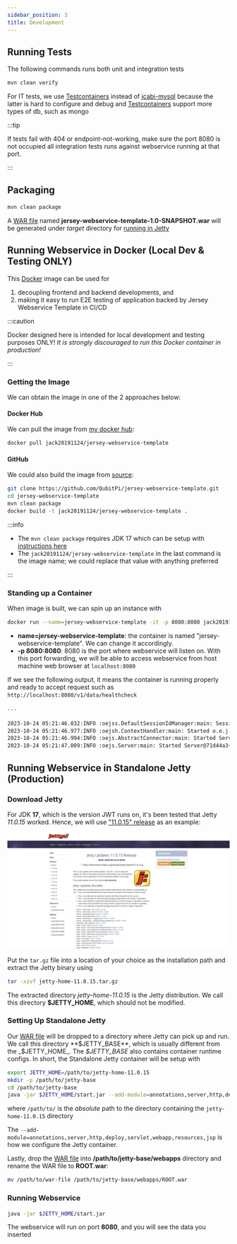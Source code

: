 ```yaml
---
sidebar_position: 3
title: Development
---
```


Running Tests
-------------

The following commands runs both unit and integration tests

```bash
mvn clean verify
```

For IT tests, we use [Testcontainers] instead of [jcabi-mysql] because the latter is hard to configure and debug and
[Testcontainers] support more types of db, such as mongo

:::tip

If tests fail with 404 or endpoint-not-working, make sure the port 8080 is not occupied all integration tests runs
against webservice running at that port.

:::

Packaging
---------

```bash
mvn clean package
```

A [WAR file](https://en.wikipedia.org/wiki/WAR_(file_format)) named **jersey-webservice-template-1.0-SNAPSHOT.war** will
be generated under _target_ directory for [running in Jetty](#running-in-standalone-jetty)

Running Webservice in Docker (Local Dev & Testing ONLY)
-------------------------------------------------------

This [Docker] image can be used for

1. decoupling frontend and backend developments, and
2. making it easy to run E2E testing of application backed by Jersey Webservice Template in CI/CD

:::caution

Docker designed here is intended for local development and testing purposes ONLY! _It is strongly discouraged
to run this Docker container in production!_

:::

### Getting the Image

We can obtain the image in one of the 2 approaches below:

#### Docker Hub

We can pull the image from [my docker hub](https://hub.docker.com/r/jack20191124/jersey-webservice-template/):

```bash
docker pull jack20191124/jersey-webservice-template
```

#### GitHub

We could also build the image from [source][Docker]:

```bash
git clone https://github.com/QubitPi/jersey-webservice-template.git
cd jersey-webservice-template
mvn clean package
docker build -t jack20191124/jersey-webservice-template .
```

:::info

<!-- markdown-link-check-disable -->

- The `mvn clean package` requires JDK 17 which can be setup with [instructions here](setup)
- The `jack20191124/jersey-webservice-template` in the last command is the image name; we could replace that value with
  anything preferred

<!-- markdown-link-check-enable -->

:::

### Standing up a Container

When image is built, we can spin up an instance with

```bash
docker run --name=jersey-webservice-template -it -p 8080:8080 jack20191124/jersey-webservice-template
```

- **name=jersey-webservice-template**: the container is named "jersey-webservice-template". We can change it
  accordingly.
- **-p 8080:8080**: 8080 is the port where webservice will listen on. With this port forwarding, we will be able to
  access webservice from host machine web browser at `localhost:8080`

If we see the following output, it means the container is running properly and ready to accept request such as
`http://localhost:8080/v1/data/healthcheck`

```bash
...

2023-10-24 05:21:46.032:INFO :oejss.DefaultSessionIdManager:main: Session workerName=node0
2023-10-24 05:21:46.977:INFO :oejsh.ContextHandler:main: Started o.e.j.w.WebAppContext@2892dae4{ROOT.war,/,file:///tmp/jetty-0_0_0_0-8080-ROOT_war-_-any-13760845903749066689/webapp/,AVAILABLE}{/jetty-base/webapps/ROOT.war}
2023-10-24 05:21:46.994:INFO :oejs.AbstractConnector:main: Started ServerConnector@5c8dfc08{HTTP/1.1, (http/1.1)}{0.0.0.0:8080}
2023-10-24 05:21:47.009:INFO :oejs.Server:main: Started Server@71d44a3{STARTING}[11.0.15,sto=5000] @2947ms
```

Running Webservice in Standalone Jetty (Production)
---------------------------------------------------

### Download Jetty

For JDK **17**, which is the version JWT runs on, it's been tested that Jetty _11.0.15_ worked. Hence, we will use
["11.0.15" release](https://repo1.maven.org/maven2/org/eclipse/jetty/jetty-home/11.0.15/jetty-home-11.0.15.tar.gz) as
an example:

![Error loading download-jetty.png](./img/download-jetty.png)

Put the `tar.gz` file into a location of your choice as the installation path and extract the Jetty binary using

```bash
tar -xzvf jetty-home-11.0.15.tar.gz
```

The extracted directory *jetty-home-11.0.15* is the Jetty distribution. We call this directory **$JETTY_HOME**, which
should not be modified.

### Setting Up Standalone Jetty

Our [WAR file](#packaging) will be dropped to a directory where Jetty can pick up and run. We call this directory
**$JETTY_BASE**, which is usually different from the _$JETTY_HOME_. The _$JETTY_BASE_ also contains container runtime
configs. In short, the Standalone Jetty container will be setup with

```bash
export JETTY_HOME=/path/to/jetty-home-11.0.15
mkdir -p /path/to/jetty-base
cd /path/to/jetty-base
java -jar $JETTY_HOME/start.jar --add-module=annotations,server,http,deploy,servlet,webapp,resources,jsp
```

where `/path/to/` is the _absolute_ path to the directory containing the `jetty-home-11.0.15` directory

The `--add-module=annotations,server,http,deploy,servlet,webapp,resources,jsp` is how we configure the Jetty
container.

Lastly, drop the [WAR file](#packaging) into **/path/to/jetty-base/webapps** directory and rename the WAR file to
**ROOT.war**:

```bash
mv /path/to/war-file /path/to/jetty-base/webapps/ROOT.war
```

### Running Webservice

```bash
java -jar $JETTY_HOME/start.jar
```

The webservice will run on port **8080**, and you will see the data you inserted

[Docker]: https://github.com/QubitPi/jersey-webservice-template/blob/master/Dockerfile

[jcabi-mysql]: https://mysql.jcabi.com/

[Testcontainers]: https://qubitpi.github.io/testcontainers-java/

